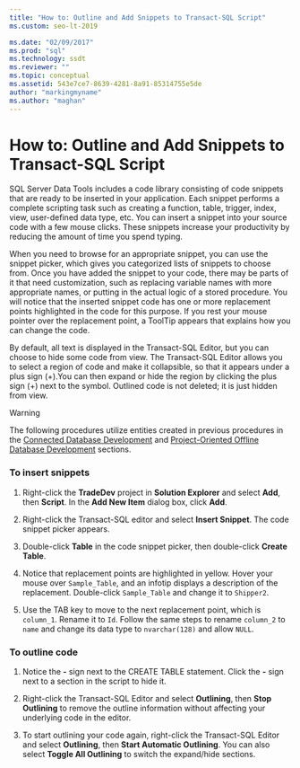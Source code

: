 ```yaml
---
title: "How to: Outline and Add Snippets to Transact-SQL Script"
ms.custom: seo-lt-2019

ms.date: "02/09/2017"
ms.prod: "sql"
ms.technology: ssdt
ms.reviewer: ""
ms.topic: conceptual
ms.assetid: 543e7ce7-8639-4281-8a91-85314755e5de
author: "markingmyname"
ms.author: "maghan"
---
```

# How to: Outline and Add Snippets to Transact-SQL Script
SQL Server Data Tools includes a code library consisting of code snippets that are ready to be inserted in your application. Each snippet performs a complete scripting task such as creating a function, table, trigger, index, view, user-defined data type, etc. You can insert a snippet into your source code with a few mouse clicks. These snippets increase your productivity by reducing the amount of time you spend typing.  
  
When you need to browse for an appropriate snippet, you can use the snippet picker, which gives you categorized lists of snippets to choose from. Once you have added the snippet to your code, there may be parts of it that need customization, such as replacing variable names with more appropriate names, or putting in the actual logic of a stored procedure. You will notice that the inserted snippet code has one or more replacement points highlighted in the code for this purpose. If you rest your mouse pointer over the replacement point, a ToolTip appears that explains how you can change the code.  
  
By default, all text is displayed in the Transact\-SQL Editor, but you can choose to hide some code from view. The Transact\-SQL Editor allows you to select a region of code and make it collapsible, so that it appears under a plus sign (+).You can then expand or hide the region by clicking the plus sign (+) next to the symbol. Outlined code is not deleted; it is just hidden from view.  
  
> [!WARNING]  
> The following procedures utilize entities created in previous procedures in the [Connected Database Development](../ssdt/connected-database-development.md) and [Project-Oriented Offline Database Development](../ssdt/project-oriented-offline-database-development.md) sections.  
  
### To insert snippets  
  
1.  Right-click the **TradeDev** project in **Solution Explorer** and select **Add**, then **Script**. In the **Add New Item** dialog box, click **Add**.  
  
2.  Right-click the Transact\-SQL editor and select **Insert Snippet**. The code snippet picker appears.  
  
3.  Double-click **Table** in the code snippet picker, then double-click **Create Table**.  
  
4.  Notice that replacement points are highlighted in yellow. Hover your mouse over `Sample_Table`, and an infotip displays a description of the replacement. Double-click `Sample_Table` and change it to `Shipper2`.  
  
5.  Use the TAB key to move to the next replacement point, which is `column_1`. Rename it to `Id`. Follow the same steps to rename `column_2` to `name` and change its data type to `nvarchar(128)` and allow `NULL`.  
  
### To outline code  
  
1.  Notice the **-** sign next to the CREATE TABLE statement. Click the **-** sign next to a section in the script to hide it.  
  
2.  Right-click the Transact\-SQL Editor and select **Outlining**, then **Stop Outlining** to remove the outline information without affecting your underlying code in the editor.  
  
3.  To start outlining your code again, right-click the Transact\-SQL Editor and select **Outlining**, then **Start Automatic Outlining**. You can also select **Toggle All Outlining** to switch the expand/hide sections.  
  
